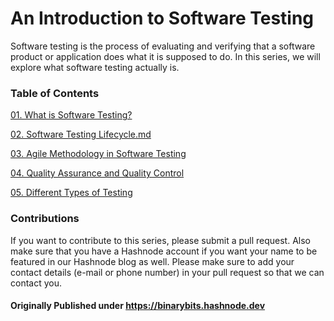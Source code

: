 # An Introduction to Software Testing

Software testing is the process of evaluating and verifying that a software product or application does what it is supposed to do. In this series, we will explore what software testing actually is.

### Table of Contents
<a href="https://github.com/lightlessdays/Software-Testing/blob/main/01.%20What%20is%20Software%20Testing%3F.md">01. What is Software Testing?</a>

<a href="https://github.com/lightlessdays/Software-Testing/blob/main/02.%20Software%20Testing%20Lifecycle.md">02. Software Testing Lifecycle.md</a>

<a href="https://github.com/lightlessdays/Software-Testing/blob/main/03.%20Agile%20Methodology%20in%20Software%20Testing.md">03. Agile Methodology in Software Testing</a>

<a href="https://github.com/lightlessdays/Software-Testing/blob/main/04.%20Quality%20Assurance%20and%20Quality%20Control.md">04. Quality Assurance and Quality Control</a>

<a href="https://github.com/lightlessdays/Software-Testing/blob/main/05.%20Different%20Types%20of%20Testing.md">05. Different Types of Testing</a>


### Contributions

If you want to contribute to this series, please submit a pull request. Also make sure that you have a Hashnode account if you want your name to be featured in our Hashnode blog as well. Please make sure to add your contact details (e-mail or phone number) in your pull request so that we can contact you.

#### Originally Published under https://binarybits.hashnode.dev

